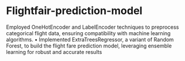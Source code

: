 # Flightfair-prediction-model
Employed OneHotEncoder and LabelEncoder techniques to preprocess categorical flight data, ensuring compatibility with machine learning algorithms. • Implemented ExtraTreesRegressor, a variant of Random Forest, to build the flight fare prediction model, leveraging ensemble learning for robust and accurate results
